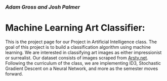### *Adam Gross and Josh Palmer*
# Machine Learning Art Classifier: 
This is the project page for our Project in Artificial Intelligence class. The goal of this project is to build a classification algorithm using machine learning. We are interested in classifying art images as either impressionist or surrealist. Our dataset consists of images scraped from [Arsty.net](artsy.net). Following the curriculum of the class, we are implementing ID3, Stochastic Gradient Descent on a Neural Network, and more as the semester moves forward.
